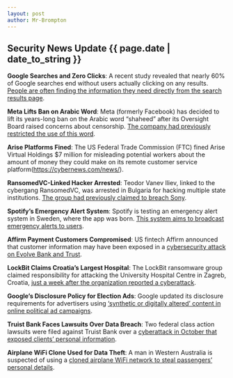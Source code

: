 ```yaml
---
layout: post
author: Mr-Brompton
---
```


## Security News Update {{ page.date | date_to_string }}
**Google Searches and Zero Clicks**: A recent study revealed that nearly 60% of Google searches end without users actually clicking on any results. [People are often finding the information they need directly from the search results page](https://cybernews.com/news/).

**Meta Lifts Ban on Arabic Word**: Meta (formerly Facebook) has decided to lift its years-long ban on the Arabic word “shaheed” after its Oversight Board raised concerns about censorship. [The company had previously restricted the use of this word](https://cybernews.com/news/).

**Arise Platforms Fined**: The US Federal Trade Commission (FTC) fined Arise Virtual Holdings $7 million for misleading potential workers about the amount of money they could make on its remote customer service platform(https://cybernews.com/news/).

**RansomedVC-Linked Hacker Arrested**: Teodor Vanev Iliev, linked to the cybergang RansomedVC, was arrested in Bulgaria for hacking multiple state institutions. [The group had previously claimed to breach Sony](https://cybernews.com/news/).

**Spotify’s Emergency Alert System**: Spotify is testing an emergency alert system in Sweden, where the app was born. [This system aims to broadcast emergency alerts to users](https://cybernews.com/news/).

**Affirm Payment Customers Compromised**: US fintech Affirm announced that customer information may have been exposed in a [cybersecurity attack on Evolve Bank and Trust](https://cybernews.com/news/).

**LockBit Claims Croatia’s Largest Hospital**: The LockBit ransomware group claimed responsibility for attacking the University Hospital Centre in Zagreb, Croatia, [just a week after the organization reported a cyberattack](https://cybernews.com/news/).

**Google’s Disclosure Policy for Election Ads**: Google updated its disclosure requirements for advertisers using [‘synthetic or digitally altered’ content in online political ad campaigns](https://cybernews.com/news/).

**Truist Bank Faces Lawsuits Over Data Breach**: Two federal class action lawsuits were filed against Truist Bank over a [cyberattack in October that exposed clients’ personal information](https://cybernews.com/news/).

**Airplane WiFi Clone Used for Data Theft**: A man in Western Australia is suspected of using a [cloned airplane WiFi network to steal passengers’ personal details](https://cybernews.com/news/).

